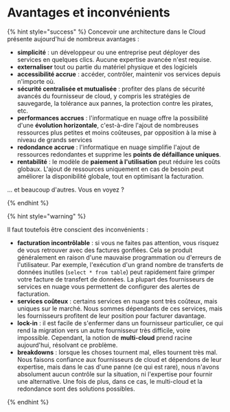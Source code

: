 # Avantages et inconvénients

{% hint style="success" %}
Concevoir une architecture dans le Cloud présente aujourd'hui de nombreux avantages :

- **simplicité** : un développeur ou une entreprise peut déployer des services en quelques clics. Aucune expertise avancée n'est requise. 
- **externaliser** tout ou partie du matériel physique et des logiciels
- **accessibilité accrue** : accéder, contrôler, maintenir vos services depuis n'importe où.
- **sécurité centralisée et mutualisée** : profiter des plans de sécurité avancés du fournisseur de cloud, y compris les stratégies de sauvegarde, la tolérance aux pannes, la protection contre les pirates, etc.
- **performances accrues** : l'informatique en nuage offre la possibilité d'une **évolution horizontale**, c'est-à-dire l'ajout de nombreuses ressources plus petites et moins coûteuses, par opposition à la mise à niveau de grands services
- **redondance accrue** : l'informatique en nuage simplifie l'ajout de ressources redondantes et supprime les **points de défaillance uniques**.
- **rentabilité** : le modèle de **paiement à l'utilisation** peut réduire les coûts globaux. L'ajout de ressources uniquement en cas de besoin peut améliorer la disponibilité globale, tout en optimisant la facturation.


... et beaucoup d'autres. Vous en voyez ?

{% endhint %}


{% hint style="warning" %}

Il faut toutefois être conscient des inconvénients :

- **facturation incontrôlable** : si vous ne faites pas attention, vous risquez de vous retrouver avec des factures gonflées. Cela se produit généralement en raison d'une mauvaise programmation ou d'erreurs de l'utilisateur. Par exemple, l'exécution d'un grand nombre de transferts de données inutiles (`select * from table`) peut rapidement faire grimper votre facture de transfert de données. La plupart des fournisseurs de services en nuage vous permettent de configurer des alertes de facturation.
- **services coûteux** : certains services en nuage sont très coûteux, mais uniques sur le marché. Nous sommes dépendants de ces services, mais les fournisseurs profitent de leur position pour facturer davantage.
- **lock-in** : il est facile de s'enfermer dans un fournisseur particulier, ce qui rend la migration vers un autre fournisseur très difficile, voire impossible. Cependant, la notion de **multi-cloud** prend racine aujourd'hui, résolvant ce problème.
- **breakdowns** : lorsque les choses tournent mal, elles tournent très mal. Nous faisons confiance aux fournisseurs de cloud et dépendons de leur expertise, mais dans le cas d'une panne (ce qui est rare), nous n'avons absolument aucun contrôle sur la situation, ni l'expertise pour fournir une alternative. Une fois de plus, dans ce cas, le multi-cloud et la redondance sont des solutions possibles.

{% endhint %}